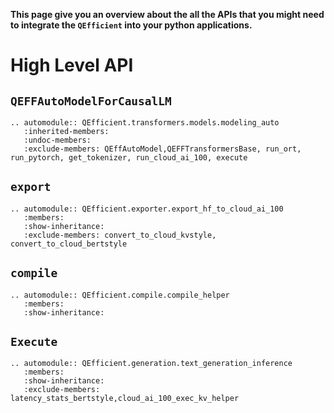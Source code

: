 **This page give you an overview about the all the APIs that you might need to integrate the `QEfficient` into your python applications.**

# High Level API

## `QEFFAutoModelForCausalLM`
```{eval-rst}
.. automodule:: QEfficient.transformers.models.modeling_auto
   :inherited-members:
   :undoc-members: 
   :exclude-members: QEffAutoModel,QEFFTransformersBase, run_ort, run_pytorch, get_tokenizer, run_cloud_ai_100, execute
``` 
## `export`
```{eval-rst}
.. automodule:: QEfficient.exporter.export_hf_to_cloud_ai_100
   :members:
   :show-inheritance:
   :exclude-members: convert_to_cloud_kvstyle, convert_to_cloud_bertstyle
```
## `compile`
```{eval-rst}
.. automodule:: QEfficient.compile.compile_helper
   :members:
   :show-inheritance:
```
## `Execute`
```{eval-rst}
.. automodule:: QEfficient.generation.text_generation_inference
   :members:
   :show-inheritance: 
   :exclude-members:  latency_stats_bertstyle,cloud_ai_100_exec_kv_helper
```